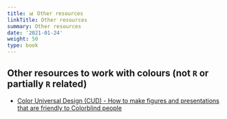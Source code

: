```yaml
---
title: 📊 Other resources
linkTitle: Other resources
summary: Other resources
date: '2021-01-24'
weight: 50
type: book
---
```



## Other resources to work with colours (not `R` or partially `R` related)

 - [Color Universal Design (CUD) - How to make figures and presentations that are friendly to Colorblind people](https://jfly.uni-koeln.de/color/)

